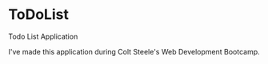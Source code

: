 # ToDoList
Todo List Application

I've made this application during Colt Steele's Web Development Bootcamp.
